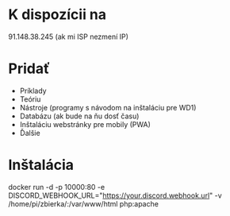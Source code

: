 # K dispozícii na
91.148.38.245 (ak mi ISP nezmení IP)

# Pridať
- Príklady
- Teóriu
- Nástroje (programy s návodom na inštaláciu pre WD1)
- Databázu (ak bude na ňu dosť času)
- Inštaláciu webstránky pre mobily (PWA)
- Ďalšie

# Inštalácia
docker run -d -p 10000:80 -e DISCORD_WEBHOOK_URL="https://your.discord.webhook.url" -v /home/pi/zbierka/:/var/www/html php:apache
